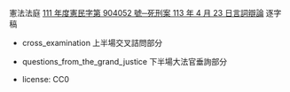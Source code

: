 憲法法庭 [111 年度憲民字第 904052 號─死刑案 113 年 4 月 23 日言詞辯論](https://www.youtube.com/watch?v=7Q6jdcQisUg) 逐字稿
- cross_examination 上半場交叉詰問部分
- questions_from_the_grand_justice 下半場大法官垂詢部分

- license: CC0
